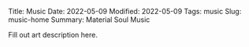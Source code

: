 Title: Music
Date: 2022-05-09
Modified: 2022-05-09
Tags: music
Slug: music-home
Summary: Material Soul Music

Fill out art description here.
